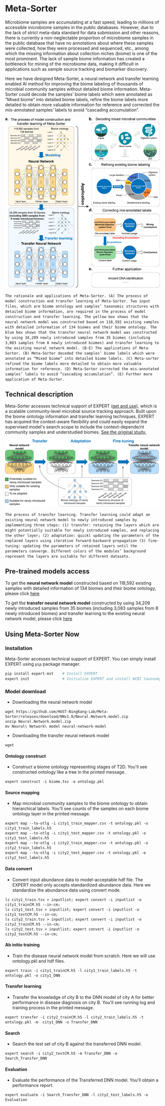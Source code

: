 # Meta-Sorter
Microbiome samples are accumulating at a fast speed, leading to millions of accessible microbiome samples in the public databases. However, due to the lack of strict meta-data standard for data submission and other reasons, there is currently a non-neglectable proportion of microbiome samples in the public database that have no annotations about where these samples were collected, how they were processed and sequenced, etc., among which the missing information about collection niches (biome) is one of the most prominent. The lack of sample biome information has created a bottleneck for mining of the microbiome data, making it difficult in applications such as sample source tracking and biomarker discovery.

Here we have designed Meta-Sorter, a neural network and transfer learning enabled AI method for improving the biome labeling of thousands of microbial community samples without detailed biome information. Meta-Sorter could decode the samples’ biome labels which were annotated as “Mixed biome” into detailed biome labels, refine the biome labels more detailed to obtain more valuable information for reference and corrected the mis-annotated samples’ labels to avoid “cascading accumulation”.

<img src="https://github.com/HUST-NingKang-Lab/Meta-Sorter/blob/main/The%20rationale%20and%20applications%20of%20Meta-Sorter.png" style="zoom:150%;" />

``
The rationale and applications of Meta-Sorter. (A) The process of model construction and transfer learning of Meta-Sorter. Two input files, which are biome ontology and samples’ taxonomic structures with detailed biome information, are required in the process of model construction and transfer learning. The yellow box shows that the neural network model was constructed based on 118,592 existing samples with detailed information of 134 biomes and their biome ontology. The blue box shows that the transfer neural network model was constructed by using 34,209 newly introduced samples from 35 biomes (including 3,083 samples from 8 newly introduced biomes) and transfer learning to the existing neural network model. (B-E) The applications of Meta-Sorter. (B) Meta-Sorter decoded the samples’ biome labels which were annotated as “Mixed biome” into detailed biome labels. (C) Meta-sorter refined the biome labels more detailed to obtain more valuable information for reference. (D) Meta-Sorter corrected the mis-annotated samples’ labels to avoid “cascading accumulation”. (E) Further more application of Meta-Sorter.
``

## Technical description
Meta-Sorter accesses technical support of EXPERT ([get and use](https://github.com/HUST-NingKang-Lab/EXPERT)), which is a scalable community-level microbial source tracking approach. Built upon the biome ontology information and transfer learning techniques, EXPERT has acquired the context-aware flexibility and could easily expand the supervised model's search scope to include the context-depende/nt community samples and understudied biomes. [See the original study.](https://academic.oup.com/bib/article/23/6/bbac396/6702669)

<img src="https://github.com/HUST-NingKang-Lab/Meta-Sorter/blob/main/The%20process%20of%20transfer%20learning.png" style="zoom:150%;" />

``
The process of transfer learning. Transfer learning could adapt an existing neural network model to newly introduced samples by implementing
three steps: (1) transfer: retaining the layers which are might potentially suitable for newly introduced samples, and replacing the other layer; (2) adaptation: quickl updating the parameters of the replaced layers using iterative forward-backward propagation (3) fine-tuning: updating the parameters of retained layers until the parameters converge. Different colors of the modules’ background represent the layers
are suitable for different datasets.
``

## Pre-trained models access
To get the **neural network model** constructed based on 118,592 existing samples with detailed information of 134 biomes and their biome ontology, please click [here](https://github.com/HUST-NingKang-Lab/Meta-Sorter/releases/tag/NNv1.0)   

To get the **transfer neural network model** constructed by using 34,209 newly introduced samples from 35 biomes (including 3,083 samples from 8 newly introduced biomes) and transfer learning to the existing neural network model, please click [here](https://github.com/HUST-NingKang-Lab/Meta-Sorter/releases/tag/TNNv1.0)

## Using Meta-Sorter Now
### Installation

Meta-Sorter accesses technical support of EXPERT. You can simply install EXPERT using `pip` package manager.

```bash
pip install expert-mst    # Install EXPERT
expert init               # Initialize EXPERT and install NCBI taxonomy database
```
### Model download
- Downloading the neural network model
```
wget https://github.com/HUST-NingKang-Lab/Meta-Sorter/releases/download/NNv1.0/Neural.Network.model.zip
unzip Neural.Network.model.zip
mv Neural\ Network\ model neural-network-model
```
- Downloading the transfer neural network model
```
wget 
```

#### Ontology construct
- Construct a biome ontology representing stages of T2D. You'll see constructed ontology like a tree in the printed message.
```
expert construct -i biome.tsv -o ontology.pkl
```
#### Source mapping
- Map microbial community samples to the biome ontology to obtain hierarchical labels. You'll see counts of the samples on each biome ontology layer in the printed message.
```
expert map --to-otlg -i city1_train_mapper.csv -t ontology.pkl -o city1_train_labels.h5
expert map --to-otlg -i city1_test_mapper.csv -t ontology.pkl -o city1_test_labels.h5
expert map --to-otlg -i city2_train_mapper.csv -t ontology.pkl -o city2_train_labels.h5
expert map --to-otlg -i city2_test_mapper.csv -t ontology.pkl -o city2_test_labels.h5
```
#### Data convert
- Convert input abundance data to model-acceptable hdf file. The EXPERT model only accepts standardized abundance data. Here we standardize the abundance data using convert mode.
```
ls city1_train.tsv > inputlist; expert convert -i inputlist -o city1_trainCM.h5 --in-cm;
ls city1_test.tsv > inputlist; expert convert -i inputlist -o city1_testCM.h5 --in-cm;
ls city2_train.tsv > inputlist; expert convert -i inputlist -o city2_trainCM.h5 --in-cm;
ls city2_test.tsv > inputlist; expert convert -i inputlist -o city2_testCM.h5 --in-cm;
```
#### Ab initio training
- Train the disease neural network model from scratch. Here we will use ontology.pkl and hdf files.
```
expert train -i city1_trainCM.h5 -l city1_train_labels.h5 -t ontology.pkl -o city1_DNN
```
#### Transfer learning
- Transfer the knowledge of city B to the DNN model of city A for better performance in disease diagnosis on city B. You'll see running log and training process in the printed message.
```
expert transfer -i city2_trainCM.h5 -l city2_train_labels.h5 -t ontology.pkl -m  city1_DNN -o Transfer_DNN
```
#### Search
- Search the test set of city B against the transferred DNN model.
```
expert search -i city2_testCM.h5 -m Transfer_DNN -o Search_Transfer_DNN
```
#### Evaluation
- Evaluate the performance of the Transferred DNN model. You'll obtain a performance report.
```
expert evaluate -i Search_Transfer_DNN -l city2_test_labels.h5 -o Evaluation
```
